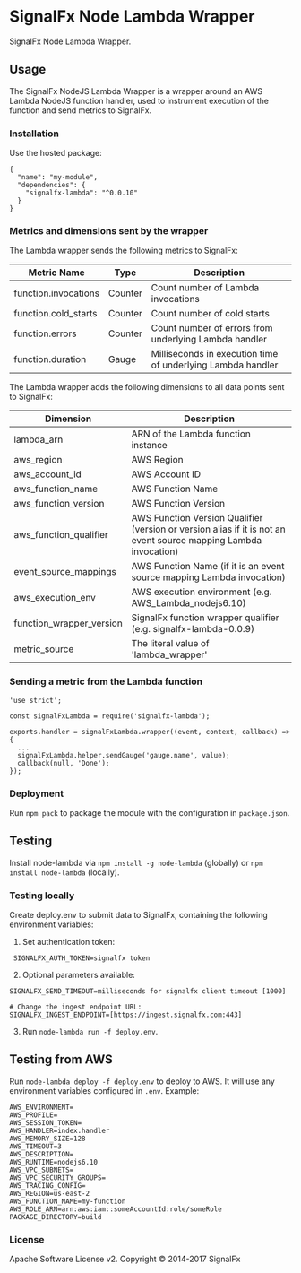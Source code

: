 # SignalFx Node Lambda Wrapper

SignalFx Node Lambda Wrapper.

## Usage

The SignalFx NodeJS Lambda Wrapper is a wrapper around an AWS Lambda NodeJS function handler, used to instrument execution of the function and send metrics to SignalFx.

### Installation

Use the hosted package:
```
{
  "name": "my-module",
  "dependencies": {
    "signalfx-lambda": "^0.0.10"
  }
}
```

### Metrics and dimensions sent by the wrapper

The Lambda wrapper sends the following metrics to SignalFx:

| Metric Name  | Type | Description |
| ------------- | ------------- | ---|
| function.invocations  | Counter  | Count number of Lambda invocations|
| function.cold_starts  | Counter  | Count number of cold starts|
| function.errors  | Counter  | Count number of errors from underlying Lambda handler|
| function.duration  | Gauge  | Milliseconds in execution time of underlying Lambda handler|

The Lambda wrapper adds the following dimensions to all data points sent to SignalFx:

| Dimension | Description |
| ------------- | ---|
| lambda_arn  | ARN of the Lambda function instance |
| aws_region  | AWS Region  |
| aws_account_id | AWS Account ID  |
| aws_function_name  | AWS Function Name |
| aws_function_version  | AWS Function Version |
| aws_function_qualifier  | AWS Function Version Qualifier (version or version alias if it is not an event source mapping Lambda invocation) |
| event_source_mappings  | AWS Function Name (if it is an event source mapping Lambda invocation) |
| aws_execution_env  | AWS execution environment (e.g. AWS_Lambda_nodejs6.10) |
| function_wrapper_version  | SignalFx function wrapper qualifier (e.g. signalfx-lambda-0.0.9) |
| metric_source | The literal value of 'lambda_wrapper' |

### Sending a metric from the Lambda function

```
'use strict';

const signalFxLambda = require('signalfx-lambda');

exports.handler = signalFxLambda.wrapper((event, context, callback) => {
  ...
  signalFxLambda.helper.sendGauge('gauge.name', value);
  callback(null, 'Done');
});
```

### Deployment

Run `npm pack` to package the module with the configuration in `package.json`.

## Testing

Install node-lambda via `npm install -g node-lambda` (globally) or `npm install node-lambda` (locally).

### Testing locally

Create deploy.env to submit data to SignalFx, containing the following environment variables:

1) Set authentication token:
```
 SIGNALFX_AUTH_TOKEN=signalfx token
```

2) Optional parameters available:
```
SIGNALFX_SEND_TIMEOUT=milliseconds for signalfx client timeout [1000]

# Change the ingest endpoint URL:
SIGNALFX_INGEST_ENDPOINT=[https://ingest.signalfx.com:443]
```

3) Run `node-lambda run -f deploy.env`.

## Testing from AWS

Run `node-lambda deploy -f deploy.env` to deploy to AWS. It will use any environment variables configured in `.env`. Example:

```
AWS_ENVIRONMENT=
AWS_PROFILE=
AWS_SESSION_TOKEN=
AWS_HANDLER=index.handler
AWS_MEMORY_SIZE=128
AWS_TIMEOUT=3
AWS_DESCRIPTION=
AWS_RUNTIME=nodejs6.10
AWS_VPC_SUBNETS=
AWS_VPC_SECURITY_GROUPS=
AWS_TRACING_CONFIG=
AWS_REGION=us-east-2
AWS_FUNCTION_NAME=my-function
AWS_ROLE_ARN=arn:aws:iam::someAccountId:role/someRole
PACKAGE_DIRECTORY=build
```

### License

Apache Software License v2. Copyright © 2014-2017 SignalFx
